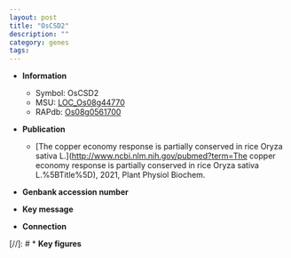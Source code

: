 ```yaml
---
layout: post
title: "OsCSD2"
description: ""
category: genes
tags: 
---
```


* **Information**  
    + Symbol: OsCSD2  
    + MSU: [LOC_Os08g44770](http://rice.uga.edu/cgi-bin/ORF_infopage.cgi?orf=LOC_Os08g44770)  
    + RAPdb: [Os08g0561700](http://rapdb.dna.affrc.go.jp/viewer/gbrowse_details/irgsp1?name=Os08g0561700)  

* **Publication**  
    + [The copper economy response is partially conserved in rice Oryza sativa L.](http://www.ncbi.nlm.nih.gov/pubmed?term=The copper economy response is partially conserved in rice Oryza sativa L.%5BTitle%5D), 2021, Plant Physiol Biochem.

* **Genbank accession number**  

* **Key message**  

* **Connection**  

[//]: # * **Key figures**  


